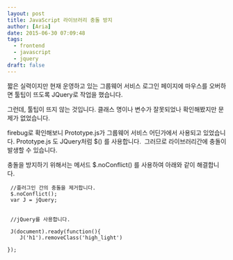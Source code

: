 ```yaml
---
layout: post
title: JavaScript 라이브러리 충돌 방지
author: [Aria]
date: 2015-06-30 07:09:48
tags:
  - frontend
  - javascript
  - jquery
draft: false
---
```


짧은 실력이지만 현재 운영하고 있는 그룹웨어 서비스 로그인 페이지에 마우스를 오버하면 툴팁이 뜨도록 JQuery로 작업을 했습니다.

그런데, 툴팁이 뜨지 않는 것입니다. 클래스 명이나 변수가 잘못되었나 확인해봤지만 문제가 없었습니다.

firebug로 확인해보니 Prototype.js가 그룹웨어 서비스 어딘가에서 사용되고 있었습니다. Prototype.js 도 JQuery처럼 $() 를 사용합니다.  그러므로 라이브러리간에 충돌이 발생할 수 있습니다.

충돌을 방지하기 위해서는 메서드 $.noConflict() 를 사용하여 아래와 같이 해결합니다.

     //플러그인 간의 충돌을 제거합니다.
     $.noConflict();
     var J = jQuery;
 
 
     //jQuery를 사용합니다.
 
     J(document).ready(function(){
        J('h1').removeClass('high_light')

    });